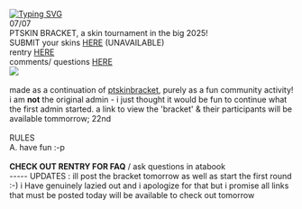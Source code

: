 [![Typing SVG](https://readme-typing-svg.demolab.com/?lines=STARTING+..;..;SOON)](https://git.io/typing-svg) <br>  07/07
<br> PTSKIN BRACKET, a skin tournament in the big 2025! <br> SUBMIT your skins [HERE](https://docs.google.com/forms/d/e/1FAIpQLSfYg2M-jF5qxjHqHiYPSuILCSEBzUweZGftOstJh-6FpEyhIw/viewform) (UNAVAILABLE)<br> rentry [HERE](https://rentry.co/skinbracket) <br> comments/ questions [HERE](https://ptskinbracket2025.atabook.org/) <br> <img src="https://komarev.com/ghpvc/?username=skinbracket&color=5C5C5C&style=flat-square&label=views&base=0"> <br> <br> made as a continuation of [ptskinbracket](https://github.com/ptskinbracket), purely as a fun community activity! i am __not__ the original admin - i just thought it would be fun to continue what the first admin started. 
a link to view the 'bracket' & their participants will be available tommorrow; 22nd <br> <br> RULES <br>
A. have fun :-p <br>
<br> **CHECK OUT RENTRY FOR FAQ** / ask questions in atabook <br> ----- UPDATES :
ill post the bracket tomorrow as well as start the first round :-) i Have genuinely lazied out and i apologize for that but i promise all links that must be posted today will be available to check out tomorrow 
